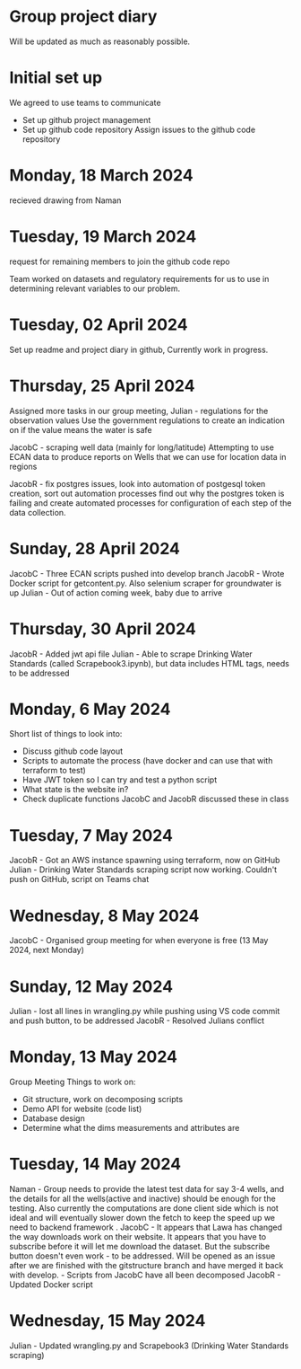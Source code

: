 # Group project diary
Will be updated as much as reasonably possible.

# Initial set up
We agreed to use teams to communicate

- Set up github project management
- Set up github code repository
Assign issues to the github code repository

# Monday, 18 March 2024
recieved drawing from Naman

# Tuesday, 19 March 2024
request for remaining members to join the github code repo 

Team worked on datasets and regulatory requirements for us to use in determining
relevant variables to our problem.

# Tuesday,  02 April 2024
Set up readme and project diary in github,
Currently work in progress.

# Thursday, 25 April 2024
Assigned more tasks in our group meeting, 
Julian - regulations for the observation values
Use the government regulations to create an indication on if the value means the water is safe

JacobC - scraping well data (mainly for long/latitude)
Attempting to use ECAN data to produce reports on Wells that we can use for location data in regions

JacobR - fix postgres issues, look into automation of postgesql token creation, sort out automation processes
find out why the postgres token is failing and create automated processes for configuration of each step of the data collection.

# Sunday, 28 April 2024
JacobC - Three ECAN scripts pushed into develop branch
JacobR - Wrote Docker script for getcontent.py. Also selenium scraper for groundwater is up
Julian - Out of action coming week, baby due to arrive

# Thursday, 30 April 2024
JacobR - Added jwt api file
Julian - Able to scrape Drinking Water Standards (called Scrapebook3.ipynb), but data includes HTML tags, needs to be addressed

# Monday, 6 May 2024
Short list of things to look into:
- Discuss github code layout
- Scripts to automate the process (have docker and can use that with terraform to test)
- Have JWT token so I can try and test a python script
- What state is the website in?
- Check duplicate functions
JacobC and JacobR discussed these in class

# Tuesday, 7 May 2024
JacobR - Got an AWS instance spawning using terraform, now on GitHub
Julian - Drinking Water Standards scraping script now working. Couldn't push on GitHub, script on Teams chat

# Wednesday, 8 May 2024
JacobC - Organised group meeting for when everyone is free (13 May 2024, next Monday)

# Sunday, 12 May 2024
Julian - lost all lines in wrangling.py while pushing using VS code commit and push button, to be addressed
JacobR - Resolved Julians conflict

# Monday, 13 May 2024
Group Meeting
Things to work on:
- Git structure, work on decomposing scripts
- Demo API for website (code list)
- Database design
- Determine what the dims measurements and attributes are

# Tuesday, 14 May 2024
Naman - Group needs to provide the latest test data for say 3-4 wells, and the details for all the wells(active and inactive) should be enough for the testing. Also currently the computations are done client side which is not ideal and will eventually slower down the fetch to keep the speed up we need to backend framework .
JacobC - It appears that Lawa has changed the way downloads work on their website. It appears that you have to subscribe before it will let me download the dataset. But the subscribe button doesn't even work - to be addressed. Will be opened as an issue after we are finished with the gitstructure branch and have merged it back with develop. 
       - Scripts from JacobC have all been decomposed
JacobR - Updated Docker script

# Wednesday, 15 May 2024
Julian - Updated wrangling.py and Scrapebook3 (Drinking Water Standards scraping)